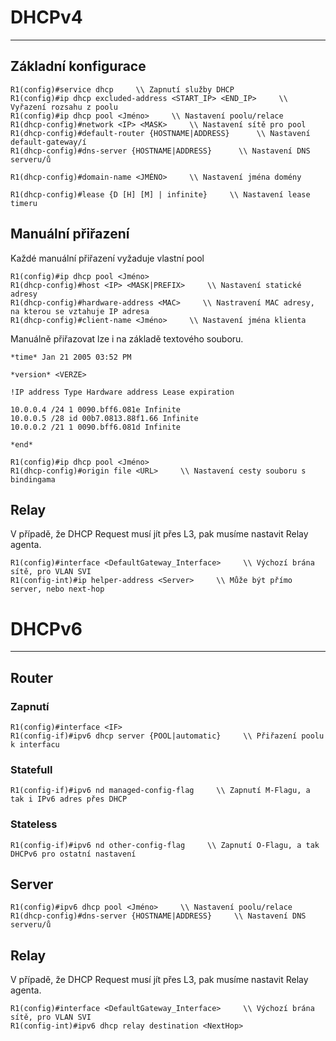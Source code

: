 # DHCPv4
---
## Základní konfigurace

```
R1(config)#service dhcp     \\ Zapnutí služby DHCP
R1(config)#ip dhcp excluded-address <START_IP> <END_IP>     \\ Vyřazení rozsahu z poolu
R1(config)#ip dhcp pool <Jméno>     \\ Nastavení poolu/relace
R1(dhcp-config)#network <IP> <MASK>     \\ Nastavení sítě pro pool
R1(dhcp-config)#default-router {HOSTNAME|ADDRESS}      \\ Nastavení default-gateway/í
R1(dhcp-config)#dns-server {HOSTNAME|ADDRESS}      \\ Nastavení DNS serveru/ů
```
```
R1(dhcp-config)#domain-name <JMÉNO>     \\ Nastavení jména domény
```
```
R1(dhcp-config)#lease {D [H] [M] | infinite}     \\ Nastavení lease timeru
```

## Manuální přiřazení

Každé manuální přiřazení vyžaduje vlastní pool

```
R1(config)#ip dhcp pool <Jméno>     
R1(dhcp-config)#host <IP> <MASK|PREFIX>     \\ Nastavení statické adresy
R1(dhcp-config)#hardware-address <MAC>     \\ Nastravení MAC adresy, na kterou se vztahuje IP adresa
R1(dhcp-config)#client-name <Jméno>     \\ Nastavení jména klienta
```

Manuálně přiřazovat lze i na základě textového souboru.

```
*time* Jan 21 2005 03:52 PM

*version* <VERZE>

!IP address Type Hardware address Lease expiration

10.0.0.4 /24 1 0090.bff6.081e Infinite
10.0.0.5 /28 id 00b7.0813.88f1.66 Infinite
10.0.0.2 /21 1 0090.bff6.081d Infinite

*end*
```

```
R1(config)#ip dhcp pool <Jméno>     
R1(dhcp-config)#origin file <URL>     \\ Nastavení cesty souboru s bindingama
```

## Relay

V případě, že DHCP Request musí jít přes L3, pak musíme nastavit Relay agenta.

```
R1(config)#interface <DefaultGateway_Interface>     \\ Výchozí brána sítě, pro VLAN SVI
R1(config-int)#ip helper-address <Server>     \\ Může být přímo server, nebo next-hop
```

# DHCPv6
---
## Router

### Zapnutí

```
R1(config)#interface <IF>
R1(config-if)#ipv6 dhcp server {POOL|automatic}     \\ Přiřazení poolu k interfacu
```

### Statefull

```
R1(config-if)#ipv6 nd managed-config-flag     \\ Zapnutí M-Flagu, a tak i IPv6 adres přes DHCP
```

### Stateless

```
R1(config-if)#ipv6 nd other-config-flag     \\ Zapnutí O-Flagu, a tak DHCPv6 pro ostatní nastavení
```

## Server

```
R1(config)#ipv6 dhcp pool <Jméno>     \\ Nastavení poolu/relace
R1(dhcp-config)#dns-server {HOSTNAME|ADDRESS}     \\ Nastavení DNS serveru/ů
```

## Relay

V případě, že DHCP Request musí jít přes L3, pak musíme nastavit Relay agenta.

```
R1(config)#interface <DefaultGateway_Interface>     \\ Výchozí brána sítě, pro VLAN SVI
R1(config-int)#ipv6 dhcp relay destination <NextHop>
```
